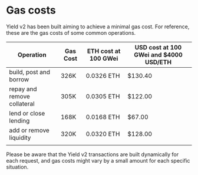# Gas costs
Yield v2 has been built aiming to achieve a minimal gas cost. For reference, these are the gas costs of some common operations.

| Operation                   | Gas Cost | ETH cost at 100 GWei | USD cost at 100 GWei and \$4000 USD/ETH | 
|-----------------------------|------|------------|---------|
| build, post and borrow      | 326K | 0.0326 ETH | \$130.40 |
| repay and remove collateral | 305K | 0.0305 ETH | \$122.00 |
| lend or close lending       | 168K | 0.0168 ETH |  \$67.00 |
| add or remove liquidity     | 320K | 0.0320 ETH | \$128.00 |
|                             |      |            |         |

Please be aware that the Yield v2 transactions are built dynamically for each request, and gas costs might vary by a small amount for each specific situation.



